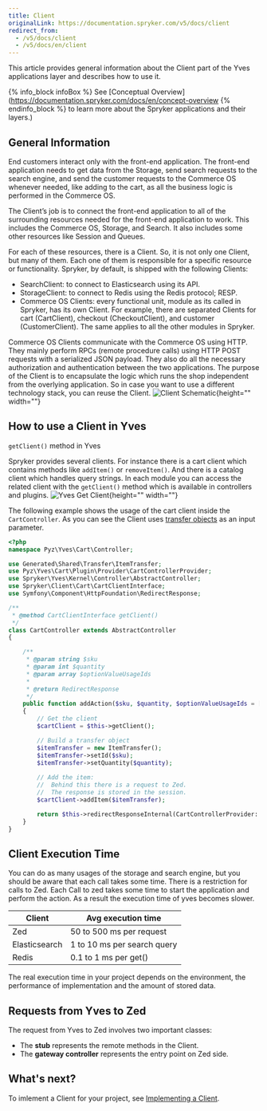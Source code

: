 ```yaml
---
title: Client
originalLink: https://documentation.spryker.com/v5/docs/client
redirect_from:
  - /v5/docs/client
  - /v5/docs/en/client
---
```


This article provides general information about the Client part of the Yves applications layer and describes how to use it. 

{% info_block infoBox %}
See [Conceptual Overview](https://documentation.spryker.com/docs/en/concept-overview
{% endinfo_block %} to learn more about the Spryker applications and their layers.)

## General Information
End customers interact only with the front-end application. The front-end application needs to get data from the Storage, send search requests to the search engine, and send the customer requests to the Commerce OS whenever needed, like adding to the cart, as all the business logic is performed in the Commerce OS.

The Client’s job is to connect the front-end application to all of the surrounding resources needed for the front-end application to work. This includes the Commerce OS, Storage, and Search. It also includes some other resources like Session and Queues.

For each of these resources, there is a Client. So, it is not only one Client, but many of them. Each one of them is responsible for a specific resource or functionality. Spryker, by default, is shipped with the following Clients:

* SearchClient: to connect to Elasticsearch using its API.
* StorageClient: to connect to Redis using the Redis protocol; RESP.
* Commerce OS Clients: every functional unit, module as its called in Spryker, has its own Client. For example, there are separated Clients for cart (CartClient), checkout (CheckoutClient), and customer (CustomerClient). The same applies to all the other modules in Spryker.

Commerce OS Clients communicate with the Commerce OS using HTTP. They mainly perform RPCs (remote procedure calls) using HTTP POST requests with a serialized JSON payload. They also do all the necessary authorization and authentication between the two applications.
The purpose of the Client is to encapsulate the logic which runs the shop independent from the overlying application. So in case you want to use a different technology stack, you can reuse the Client.
![Client Schematic](https://spryker.s3.eu-central-1.amazonaws.com/docs/Developer+Guide/Yves/Client/client-schematic.png){height="" width=""}


## How to use a Client in Yves

`getClient()` method in Yves

Spryker provides several clients. For instance there is a cart client which contains methods like `addItem()` or `removeItem()`. And there is a catalog client which handles query strings. In each module you can access the related client with the `getClient()` method which is available in controllers and plugins.
![Yves Get Client](https://spryker.s3.eu-central-1.amazonaws.com/docs/Developer+Guide/Yves/Client/yves-getclient.png){height="" width=""}

The following example shows the usage of the cart client inside the `CartController`. As you can see the Client uses [transfer objects](https://documentation.spryker.com/docs/en/ht-use-transfer-objects-201903) as an input parameter.

```php
<?php
namespace Pyz\Yves\Cart\Controller;

use Generated\Shared\Transfer\ItemTransfer;
use Pyz\Yves\Cart\Plugin\Provider\CartControllerProvider;
use Spryker\Yves\Kernel\Controller\AbstractController;
use Spryker\Client\Cart\CartClientInterface;
use Symfony\Component\HttpFoundation\RedirectResponse;

/**
 * @method CartClientInterface getClient()
 */
class CartController extends AbstractController
{

    /**
     * @param string $sku
     * @param int $quantity
     * @param array $optionValueUsageIds
     *
     * @return RedirectResponse
     */
    public function addAction($sku, $quantity, $optionValueUsageIds = [])
    {
        // Get the client
        $cartClient = $this->getClient();

        // Build a transfer object
        $itemTransfer = new ItemTransfer();
        $itemTransfer->setId($sku);
        $itemTransfer->setQuantity($quantity);
        
        // Add the item:
        //  Behind this there is a request to Zed.
        //  The response is stored in the session.
        $cartClient->addItem($itemTransfer);

        return $this->redirectResponseInternal(CartControllerProvider::ROUTE_CART);
    }
}
```

## Client Execution Time
You can do as many usages of the storage and search engine, but you should be aware that each call takes some time. There is a restriction for calls to Zed. Each Call to zed takes some time to start the application and perform the action. As a result the execution time of yves becomes slower.

| Client        | Avg execution time          |
| ------------- | --------------------------- |
| Zed           | 50 to 500 ms per request    |
| Elasticsearch | 1 to 10 ms per search query |
| Redis         | 0.1 to 1 ms per get()       |

The real execution time in your project depends on the environment, the performance of implementation and the amount of stored data.

## Requests from Yves to Zed
The request from Yves to Zed involves two important classes:

* The **stub** represents the remote methods in the Client.
* The **gateway controller** represents the entry point on Zed side.

## What's next?
To imlement a Client for your project, see [Implementing a Client](https://documentation.spryker.com/docs/en/implementing-a-client ).

